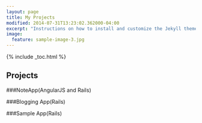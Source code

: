 ```yaml
---
layout: page
title: My Projects
modified: 2014-07-31T13:23:02.362000-04:00
excerpt: "Instructions on how to install and customize the Jekyll theme Minimal Mistakes."
image:
  feature: sample-image-3.jpg
---
```


{% include _toc.html %}

## Projects

###NoteApp(AngularJS and Rails)

###Blogging App(Rails)

###Sample App(Rails)